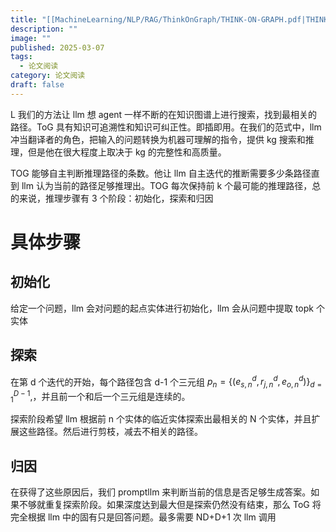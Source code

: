 ```yaml
---
title: "[[MachineLearning/NLP/RAG/ThinkOnGraph/THINK-ON-GRAPH.pdf|THINK-ON-GRAPH]]"
description: ""
image: ""
published: 2025-03-07
tags:
  - 论文阅读
category: 论文阅读
draft: false
---
```

L
 我们的方法让 llm 想 agent 一样不断的在知识图谱上进行搜索，找到最相关的路径。ToG 具有知识可追溯性和知识可纠正性。即插即用。在我们的范式中，llm 冲当翻译者的角色，把输入的问题转换为机器可理解的指令，提供 kg 搜索和推理，但是他在很大程度上取决于 kg 的完整性和高质量。

TOG 能够自主判断推理路径的条数。他让 llm 自主迭代的推断需要多少条路径直到 llm 认为当前的路径足够推理出。TOG 每次保持前 k 个最可能的推理路径，总的来说，推理步骤有 3 个阶段：初始化，探索和归因

# 具体步骤

## 初始化

给定一个问题，llm 会对问题的起点实体进行初始化，llm 会从问题中提取 topk 个实体

## 探索

在第 d 个迭代的开始，每个路径包含 d-1 个三元组 $p_n=\{(e_{s,n}^d,r_{j,n}^d,e_{o,n}^d)\}_{d=1}^{D-1},$，并且前一个和后一个三元组是连续的。

探索阶段希望 llm 根据前 n 个实体的临近实体探索出最相关的 N 个实体，并且扩展这些路径。然后进行剪枝，减去不相关的路径。

## 归因

在获得了这些原因后，我们 promptllm 来判断当前的信息是否足够生成答案。如果不够就重复探索阶段。如果深度达到最大但是探索仍然没有结束，那么 ToG 将完全根据 llm 中的固有只是回答问题。最多需要 ND+D+1 次 llm 调用
